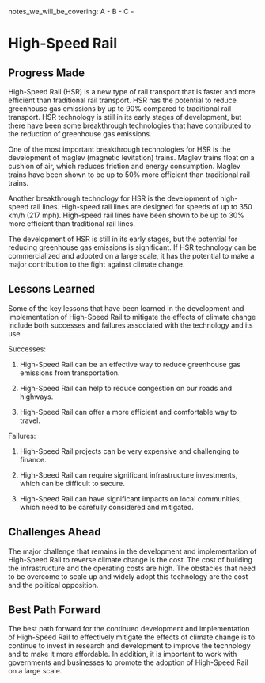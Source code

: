notes_we_will_be_covering:
A -
B -
C -

# High-Speed Rail

## Progress Made

High-Speed Rail (HSR) is a new type of rail transport that is faster and more efficient than traditional rail transport. HSR has the potential to reduce greenhouse gas emissions by up to 90% compared to traditional rail transport. HSR technology is still in its early stages of development, but there have been some breakthrough technologies that have contributed to the reduction of greenhouse gas emissions.

One of the most important breakthrough technologies for HSR is the development of maglev (magnetic levitation) trains. Maglev trains float on a cushion of air, which reduces friction and energy consumption. Maglev trains have been shown to be up to 50% more efficient than traditional rail trains.

Another breakthrough technology for HSR is the development of high-speed rail lines. High-speed rail lines are designed for speeds of up to 350 km/h (217 mph). High-speed rail lines have been shown to be up to 30% more efficient than traditional rail lines.

The development of HSR is still in its early stages, but the potential for reducing greenhouse gas emissions is significant. If HSR technology can be commercialized and adopted on a large scale, it has the potential to make a major contribution to the fight against climate change.

## Lessons Learned

Some of the key lessons that have been learned in the development and implementation of High-Speed Rail to mitigate the effects of climate change include both successes and failures associated with the technology and its use.

Successes:

1. High-Speed Rail can be an effective way to reduce greenhouse gas emissions from transportation.

2. High-Speed Rail can help to reduce congestion on our roads and highways.

3. High-Speed Rail can offer a more efficient and comfortable way to travel.

Failures:

1. High-Speed Rail projects can be very expensive and challenging to finance.

2. High-Speed Rail can require significant infrastructure investments, which can be difficult to secure.

3. High-Speed Rail can have significant impacts on local communities, which need to be carefully considered and mitigated.

## Challenges Ahead

The major challenge that remains in the development and implementation of High-Speed Rail to reverse climate change is the cost. The cost of building the infrastructure and the operating costs are high. The obstacles that need to be overcome to scale up and widely adopt this technology are the cost and the political opposition.

## Best Path Forward

The best path forward for the continued development and implementation of High-Speed Rail to effectively mitigate the effects of climate change is to continue to invest in research and development to improve the technology and to make it more affordable. In addition, it is important to work with governments and businesses to promote the adoption of High-Speed Rail on a large scale.
